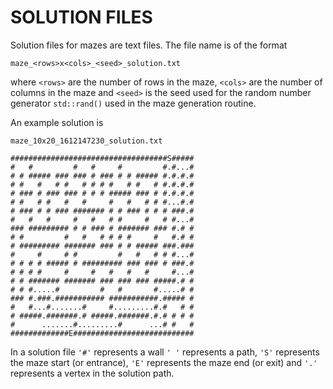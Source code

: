 # SOLUTION FILES

Solution files for mazes are text files. The file name is of the format
```console
maze_<rows>x<cols>_<seed>_solution.txt
```
where ```<rows>``` are the number of rows in the maze, ```<cols>``` are the number of columns in the maze and ```<seed>``` is the seed used for the random number generator ```std::rand()``` used in the maze generation routine.

An example solution is
```console
maze_10x20_1612147230_solution.txt

###################################S#####
#   #         #   #     #         #.#...#
# # ##### ### ### # ### # # ##### #.#.#.#
# #   #   # #   # # # #   # #   # #.#.#.#
# ### # ### ### # # # ##### ### # #.#.#.#
# #   # #   #   #     #   #   # # #...#.#
# ### # # ### ####### # # ### # # # ###.#
#   #   #     #   #   # #     #   # #...#
### ######### # # ### # ####### ### #.# #
# #         #   #   # # # #     #   #.# #
# ######### ####### ### # # ##### ###.###
#     #     # #         #   #   # # #...#
# # # # ##### # ######### ### ### # ###.#
# # # #     #     #   #   #   #     #...#
# # ####### ####### ### ### ### #####.# #
# # #.....#         #   #       #.....# #
### #.###.########### ###########.##### #
#   #...#.......#     #.........#.#   # #
# #####.#######.# #####.#######.#.# # # #
#      .......#.........#      ...# #   #
#############E###########################
```

In a solution file ```'#'``` represents a wall ```' '``` represents a path, ```'S'``` represents the maze start (or entrance), ```'E'``` represents the maze end (or exit) and ```'.'``` represents a vertex in the solution path.